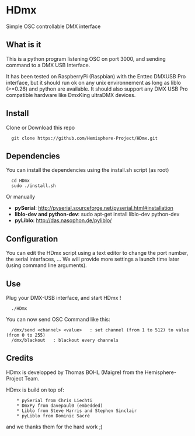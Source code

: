 # HDmx
Simple OSC controllable DMX interface

What is it
-------------

This is a python program listening OSC on port 3000, and sending command to a DMX USB Interface.

It has been tested on RaspberryPi (Raspbian) with the Enttec DMXUSB Pro interface, but it should run ok on any unix environnement as long as liblo (>=0.26) and python are available. It should also support any DMX USB Pro compatible hardware like DmxKing ultraDMX devices. 


Install
-------------

Clone or Download this repo
```
  git clone https://github.com/Hemisphere-Project/HDmx.git
```


Dependencies
-------------

You can install the dependencies using the install.sh script (as root)
```
  cd HDmx
  sudo ./install.sh
```

Or manually
- **pySerial**: http://pyserial.sourceforge.net/pyserial.html#installation
- **liblo-dev and python-dev**: sudo apt-get install liblo-dev python-dev
- **pyLiblo**: http://das.nasophon.de/pyliblo/


Configuration
-------------

You can edit the HDmx script using a text editor to change the port number, the serial interfaces, ...
We will provide more settings a launch time later (using command line arguments).


Use
-------------

Plug your DMX-USB interface, and start HDmx !
```
  ./HDmx
```

You can now send OSC Command like this:
```
  /dmx/send <channel> <value>   : set channel (from 1 to 512) to value (from 0 to 255)
  /dmx/blackout   : blackout every channels
```



Credits
-------------

HDmx is developped by Thomas BOHL (Maigre) from the Hemisphere-Project Team.

HDmx is build on top of:
```
	* pySerial from Chris Liechti
	* DmxPy from davepaul0 (embedded)
	* Liblo from Steve Harris and Stephen Sinclair 
	* pyLiblo from Dominic Sacré
```
and we thanks them for the hard work ;)

